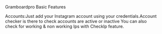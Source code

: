 Gramboardpro Basic Features

Accounts:Just add your Instagram account using your credentials.Account checker is there to check accounts are active or inactive
You can also check for working & non working Ips with CheckIp feature.
